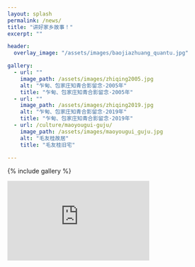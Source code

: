 ```yaml
---
layout: splash
permalink: /news/
title: "讲好家乡故事！"
excerpt: ""

header:
  overlay_image: "/assets/images/baojiazhuang_quantu.jpg"

gallery:
  - url: ""
    image_path: /assets/images/zhiqing2005.jpg
    alt: "乍甸、包家庄知青合影留念·2005年"
    title: "乍甸、包家庄知青合影留念·2005年"
  - url: ""
    image_path: /assets/images/zhiqing2019.jpg
    alt: "乍甸、包家庄知青合影留念·2019年"
    title: "乍甸、包家庄知青合影留念·2019年"
  - url: /culture/maoyougui-guju/
    image_path: /assets/images/maoyougui_guju.jpg
    alt: "毛友桂故居"
    title: "毛友桂旧宅"

---
```


{% include gallery %}

<iframe width="320" height="180" src="https://xbeibeix.com/api/bilibili/biliplayer/?url=https://www.bilibili.com/video/BV12s411S7w8/?spm_id_from=333.1007.top_right_bar_window_default_collection.content.click" frameborder="0" allowfullscreen>
</iframe>
